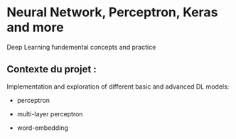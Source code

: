 # Neural Network, Perceptron, Keras and more  

Deep Learning fundemental concepts and practice  



## Contexte du projet :  
Implementation and exploration of different basic and advanced DL models:  
* perceptron

* multi-layer perceptron

* word-embedding